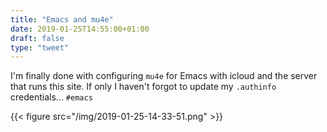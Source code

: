 ```yaml
---
title: "Emacs and mu4e"
date: 2019-01-25T14:55:00+01:00
draft: false
type: "tweet"
---
```


I'm finally done with configuring `mu4e` for Emacs with icloud and the server that
runs this site. If only I haven't forgot to update my `.authinfo` credentials...
`#emacs`

{{< figure src="/img/2019-01-25-14-33-51.png" >}}
